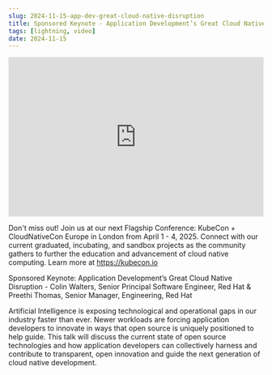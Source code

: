 ```yaml
---
slug: 2024-11-15-app-dev-great-cloud-native-disruption
title: Sponsored Keynote - Application Development’s Great Cloud Native Disruption
tags: [lightning, video]
date: 2024-11-15
---
```


<iframe width="100%" height="315" src="https://www.youtube.com/embed/wpXl_8RckB8?si=12BJEr2M29QkEz9l" title="YouTube video player" frameborder="0" allow="accelerometer; autoplay; clipboard-write; encrypted-media; gyroscope; picture-in-picture; web-share" referrerpolicy="strict-origin-when-cross-origin" allowfullscreen></iframe>

<!-- truncate -->

Don't miss out! Join us at our next Flagship Conference: KubeCon + CloudNativeCon Europe in London from April 1 - 4, 2025. Connect with our current graduated, incubating, and sandbox projects as the community gathers to further the education and advancement of cloud native computing. Learn more at https://kubecon.io

Sponsored Keynote: Application Development’s Great Cloud Native Disruption - Colin Walters, Senior Principal Software Engineer, Red Hat & Preethi Thomas, Senior Manager, Engineering, Red Hat

Artificial Intelligence is exposing technological and operational gaps in our industry faster than ever. Newer workloads are forcing application developers to innovate in ways that open source is uniquely positioned to help guide. This talk will discuss the current state of open source technologies and how application developers can collectively harness and contribute to transparent, open innovation and guide the next generation of cloud native development. 